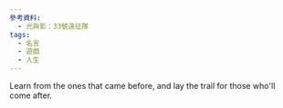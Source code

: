 ```yaml
---
參考資料:
  - 光與影：33號遠征隊
tags:
  - 名言
  - 遊戲
  - 人生
---
```

Learn from the ones that came before, and lay the trail for those who'll come after.
